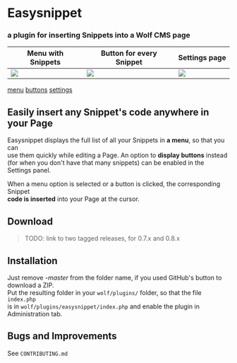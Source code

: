 # Easysnippet
### a plugin for inserting Snippets into a Wolf CMS page

| Menu with Snippets | Button for every Snippet | Settings page |
| --- | --- | --- |
| ![](menu) | ![](buttons) | ![](settings) |

[menu](https://cloud.githubusercontent.com/assets/132863/17196247/eca53c02-546b-11e6-9f43-797820f36652.png)
[buttons](https://cloud.githubusercontent.com/assets/132863/17196259/f94170a2-546b-11e6-8873-9dbdbac8fd7e.png)
[settings](https://cloud.githubusercontent.com/assets/132863/17196246/eca39a46-546b-11e6-899b-5fe07fb0d31a.png)

## Easily insert any Snippet's code anywhere in your Page

Easysnippet displays the full list of all your Snippets in **a menu**, so that you can  
use them quickly while editing a Page. An option to **display buttons** instead  
(for when you don't have that many snippets) can be enabled in the Settings panel.

When a menu option is selected or a button is clicked, the corresponding Snippet  
**code is inserted** into your Page at the cursor.


## Download

> TODO: link to two tagged releases, for 0.7.x and 0.8.x

## Installation

Just remove *-master* from the folder name, if you used GitHub's button to download a ZIP.  
Put the resulting folder in your `wolf/plugins/` folder, so that the file `index.php`  
is in `wolf/plugins/easysnippet/index.php` and enable the plugin in Administration tab.


## Bugs and Improvements

See `CONTRIBUTING.md`

